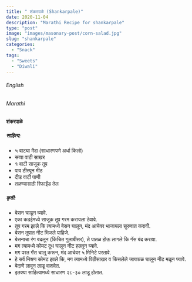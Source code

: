 ```yaml
---
title: " शंकरपाळे (Shankarpale)"
date: 2020-11-04
description: "Marathi Recipe for shankarpale"
type: "post"
image: "images/masonary-post/corn-salad.jpg"
slug: "shankarpale"
categories: 
  - "Snack"
tags:
  - "Sweets"
  - "Diwali"
---
```


###### English






###### Marathi


####  शंकरपाळे


##### साहित्य:

- ५ वाट्या मैदा (साधारणपणे अर्धा किलो)
- सव्वा वाटी साखर 
- १ वाटी साजूक तूप 
- पाव टीस्पून मीठ 
- दीड वाटी पाणी 
- तळण्यासाठी रिफाईंड तेल 

##### कृती: 


- बेसन चाळून घ्यावे. 
- एका कढईमध्ये साजूक तूप गरम करायला ठेवावे. 
- तूप गरम झाले कि त्यामध्ये बेसन घालून, मंद आचेवर भाजायला सुरुवात करावी. 
- बेसन तुपात नीट भिजले पाहिजे. 
- बेसनाचा रंग बदलून (किंचित गुलाबीसर), ते पातळ होऊ लागले कि गॅस बंद करावा. 
- मग त्यामध्ये कोमट दूध घालून नीट हलवून घ्यावे. 
- मग परत गॅस चालू करून, मंद आचेवर ५ मिनिटे परतावे.
- हे सर्व मिश्रण कोमट झाले कि, मग त्यामध्ये पिठीसाखर व किसलेले जायफळ घालून नीट मळून घ्यावे. 
- बेदाणे लावून लाडू वळावेत. 
- इतक्या साहित्यामध्ये साधारण २८-३० लाडू होतात.   


